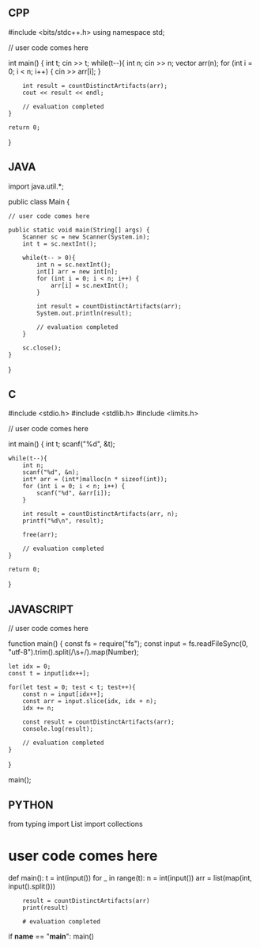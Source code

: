 ## CPP

#include <bits/stdc++.h>
using namespace std;

// user code comes here

int main() {
    int t;
    cin >> t;
    while(t--){
        int n;
        cin >> n;
        vector<int> arr(n);
        for (int i = 0; i < n; i++) {
            cin >> arr[i];
        }

        int result = countDistinctArtifacts(arr);
        cout << result << endl;

        // evaluation completed
    }

    return 0;
}

## JAVA

import java.util.*;

public class Main {

    // user code comes here

    public static void main(String[] args) {
        Scanner sc = new Scanner(System.in);
        int t = sc.nextInt();

        while(t-- > 0){
            int n = sc.nextInt();
            int[] arr = new int[n];
            for (int i = 0; i < n; i++) {
                arr[i] = sc.nextInt();
            }

            int result = countDistinctArtifacts(arr);
            System.out.println(result);

            // evaluation completed
        }

        sc.close();
    }
}
## C

#include <stdio.h>
#include <stdlib.h>
#include <limits.h>


// user code comes here

int main() {
    int t;
    scanf("%d", &t);

    while(t--){
        int n;
        scanf("%d", &n);
        int* arr = (int*)malloc(n * sizeof(int));
        for (int i = 0; i < n; i++) {
            scanf("%d", &arr[i]);
        }

        int result = countDistinctArtifacts(arr, n);
        printf("%d\n", result);

        free(arr);

        // evaluation completed
    }

    return 0;
}

## JAVASCRIPT

// user code comes here

function main() {
    const fs = require("fs");
    const input = fs.readFileSync(0, "utf-8").trim().split(/\s+/).map(Number);

    let idx = 0;
    const t = input[idx++];

    for(let test = 0; test < t; test++){
        const n = input[idx++];
        const arr = input.slice(idx, idx + n);
        idx += n;

        const result = countDistinctArtifacts(arr);
        console.log(result);

        // evaluation completed
    }
}

main();


## PYTHON

from typing import List
import collections

# user code comes here

def main():
    t = int(input())
    for _ in range(t):
        n = int(input())
        arr = list(map(int, input().split()))

        result = countDistinctArtifacts(arr)
        print(result)

        # evaluation completed

if __name__ == "__main__":
    main()